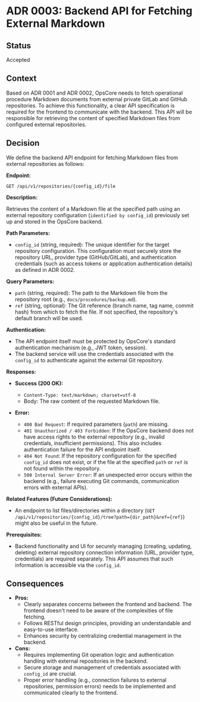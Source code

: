 # ADR 0003: Backend API for Fetching External Markdown

## Status

Accepted

## Context

Based on ADR 0001 and ADR 0002, OpsCore needs to fetch operational procedure Markdown documents from external private GitLab and GitHub repositories. To achieve this functionality, a clear API specification is required for the frontend to communicate with the backend. This API will be responsible for retrieving the content of specified Markdown files from configured external repositories.

## Decision

We define the backend API endpoint for fetching Markdown files from external repositories as follows:

**Endpoint:**

```
GET /api/v1/repositories/{config_id}/file
```

**Description:**

Retrieves the content of a Markdown file at the specified path using an external repository configuration (`identified by config_id`) previously set up and stored in the OpsCore backend.

**Path Parameters:**

* `config_id` (string, required): The unique identifier for the target repository configuration. This configuration must securely store the repository URL, provider type (GitHub/GitLab), and authentication credentials (such as access tokens or application authentication details) as defined in ADR 0002.

**Query Parameters:**

* `path` (string, required): The path to the Markdown file from the repository root (e.g., `docs/procedures/backup.md`).
* `ref` (string, optional): The Git reference (branch name, tag name, commit hash) from which to fetch the file. If not specified, the repository's default branch will be used.

**Authentication:**

* The API endpoint itself must be protected by OpsCore's standard authentication mechanism (e.g., JWT token, session).
* The backend service will use the credentials associated with the `config_id` to authenticate against the external Git repository.

**Responses:**

* **Success (200 OK):**
  * `Content-Type: text/markdown; charset=utf-8`
  * Body: The raw content of the requested Markdown file.

* **Error:**
  * `400 Bad Request`: If required parameters (`path`) are missing.
  * `401 Unauthorized / 403 Forbidden`: If the OpsCore backend does not have access rights to the external repository (e.g., invalid credentials, insufficient permissions). This also includes authentication failure for the API endpoint itself.
  * `404 Not Found`: If the repository configuration for the specified `config_id` does not exist, or if the file at the specified `path` or `ref` is not found within the repository.
  * `500 Internal Server Error`: If an unexpected error occurs within the backend (e.g., failure executing Git commands, communication errors with external APIs).

**Related Features (Future Considerations):**

* An endpoint to list files/directories within a directory (`GET /api/v1/repositories/{config_id}/tree?path={dir_path}&ref={ref}`) might also be useful in the future.

**Prerequisites:**

* Backend functionality and UI for securely managing (creating, updating, deleting) external repository connection information (URL, provider type, credentials) are required separately. This API assumes that such information is accessible via the `config_id`.

## Consequences

* **Pros:**
  * Clearly separates concerns between the frontend and backend. The frontend doesn't need to be aware of the complexities of file fetching.
  * Follows RESTful design principles, providing an understandable and easy-to-use interface.
  * Enhances security by centralizing credential management in the backend.
* **Cons:**
  * Requires implementing Git operation logic and authentication handling with external repositories in the backend.
  * Secure storage and management of credentials associated with `config_id` are crucial.
  * Proper error handling (e.g., connection failures to external repositories, permission errors) needs to be implemented and communicated clearly to the frontend.
